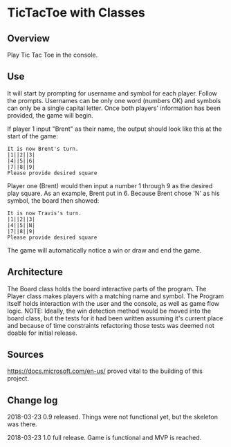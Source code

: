 


# TicTacToe with Classes

## Overview
Play Tic Tac Toe in the console.

## Use

It will start by prompting for username and symbol for each player. Follow the prompts. Usernames can be only one word (numbers OK) and symbols can only be a single capital letter. Once both players' information has been provided, the game will begin.

If player 1 input "Brent" as their name, the output should look like this at the start of the game:
```
It is now Brent's turn.
|1||2||3|
|4||5||6|
|7||8||9|
Please provide desired square
```

Player one (Brent) would then input a number 1 through 9 as the desired play square. As an example, Brent put in 6. Because Brent chose 'N' as his symbol, the board then showed:

```
It is now Travis's turn.
|1||2||3|
|4||5||N|
|7||8||9|
Please provide desired square
```

The game will automatically notice a win or draw and end the game.

## Architecture
The Board class holds the board interactive parts of the program. The Player class makes players with a matching name and symbol. The Program itself holds interaction with the user and the console, as well as game flow logic. NOTE: Ideally, the win detection method would be moved into the board class, but the tests for it had been written assuming it's current place and because of time constraints refactoring those tests was deemed not doable for initial release.

## Sources
https://docs.microsoft.com/en-us/ proved vital to the building of this project.

## Change log

2018-03-23 0.9 released. Things were not functional yet, but the skeleton was there.

2018-03-23 1.0 full release. Game is functional and MVP is reached.

